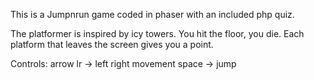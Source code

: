 This is a Jumpnrun game coded in phaser with an included php quiz.

The  platformer is inspired by icy towers. You hit the floor, you die. Each platform that leaves the screen gives you a point.

Controls: arrow lr -> left right movement
          space -> jump
